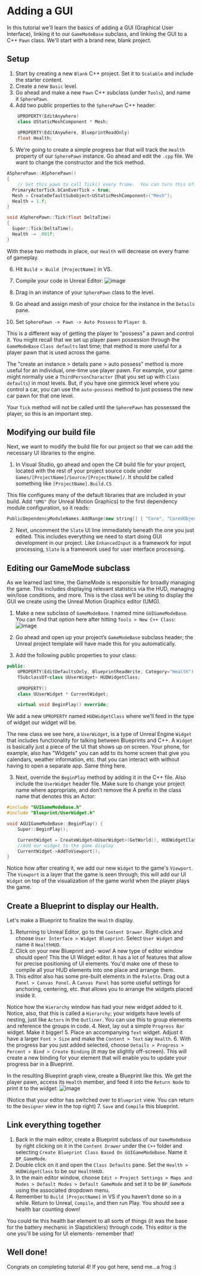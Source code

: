# Adding a GUI
In this tutorial we'll learn the basics of adding a GUI (Graphical User Interface), linking it to our `GameModeBase` subclass, and linking the GUI to a C++ `Pawn` class. We'll start with a brand new, blank project.

## Setup
1. Start by creating a new `Blank` C++ project. Set it to `Scalable` and include the starter content.
2. Create a new `Basic` level.
3. Go ahead and make a new `Pawn` C++ subclass (under `Tools`), and name it `SpherePawn`.
4. Add two public properties to the `SpherePawn` C++ header:

```c++
	UPROPERTY(EditAnywhere)
	class UStaticMeshComponent * Mesh;
	
	UPROPERTY(EditAnywhere, BlueprintReadOnly)
	float Health;
```

5. We're going to create a simple progress bar that will track the `Health` property of our `SpherePawn` instance. Go ahead and edit the `.cpp` file. We want to change the constructor and the tick method.

```c++
ASpherePawn::ASpherePawn()
{
 	// Set this pawn to call Tick() every frame.  You can turn this off to improve performance if you don't need it.
  PrimaryActorTick.bCanEverTick = true;
  Mesh = CreateDefaultSubobject<UStaticMeshComponent>("Mesh");
  Health = 1.f;
}

void ASpherePawn::Tick(float DeltaTime)
{
  Super::Tick(DeltaTime);
  Health -= .001f;
}
```

With these two methods in place, our `Health` will decrease on every frame of gameplay. 

6. Hit `Build > Build [ProjectName]` in VS.
7. Compile your code in Unreal Editor:
![image](https://github.com/user-attachments/assets/79e621ea-2ddd-4036-964b-c37ff0f1a19d)
 
8. Drag in an instance of your `SpherePawn` class to the level.
9. Go ahead and assign mesh of your choice for the instance in the `Details` pane.
10. Set `SpherePawn -> Pawn -> Auto Possess` to `Player 0`. 

This is a different way of getting the player to "possess" a pawn and control it. You might recall that we set up player pawn possession through the `GameModeBase` `Class defaults` last time; that method is more useful for a player pawn that is used across the game. 

The "create an instance > details pane > auto possess" method is more useful for an individual, one-time use player pawn. For example, your game might normally use a `ThirdPersonCharacter` (that you set up with `Class defaults`) in most levels. But, if you have one gimmick level where you control a car, you can use the `auto-possess` method to just possess the new car pawn for that one level.

Your `Tick` method will not be called until the `SpherePawn` has possessed the player, so this is an important step.

## Modifying our build file
Next, we want to modify the build file for our project so that we can add the necessary UI libraries to the engine. 

1. In Visual Studio, go ahead and open the C# build file for your project, located with the rest of your project source code under `Games/[ProjectName]/Source/[ProjectName]/`. It should be called something like `[ProjectName].Build.CS`

This file configures many of the default libraries that are included in your build. Add `"UMG"` (for Unreal Motion Graphics) to the first dependency module configuration, so it reads:

```c++
PublicDependencyModuleNames.AddRange(new string[] { "Core", "CoreUObject", "Engine", "InputCore", "UMG" });
```

2. Next, uncomment the `Slate` UI line immediately beneath the one you just edited. This includes everything we need to start doing GUI development in our project. Like `EnhancedInput` is a framework for input processing, `Slate` is a framework used for user interface processing.

## Editing our GameMode subclass
As we learned last time, the GameMode is responsible for broadly managing the game. This includes displaying relevant statistics via the HUD, managing win/lose conditions, and more. This is the class we’ll be using to display the GUI we create using the Unreal Motion Graphics editor (UMG).

1. Make a new subclass of `GameModeBase`. I named mine `GUIGameModeBase`. You can find that option here after hitting `Tools > New C++ Class`:
![image](https://github.com/user-attachments/assets/8b7b5508-59be-46eb-b1e6-a492c79d94c9)

2. Go ahead and open up your project’s `GameModeBase` subclass header;  the Unreal project template will have made this for you automatically. 

3. Add the following public properties to your class:

```c++
public:
	UPROPERTY(EditDefaultsOnly, BlueprintReadWrite, Category="Health")
	TSubclassOf<class UUserWidget> HUDWidgetClass;
	
	UPROPERTY()
	class UUserWidget * CurrentWidget;

	virtual void BeginPlay() override;
```
We add a new `UPROPERTY` named `HUDWidgetClass` where we'll feed in the type of widget our widget will be.

The new class we see here, a `UserWidget`, is a type of Unreal Engine `Widget` that includes functionality for talking between Blueprints and C++. A `Widget` is basically just a piece of the UI that shows up on screen. Your phone, for example, also has "Widgets" you can add to its home screen that give you calendars, weather information, etc. that you can interact with without having to open a separate app. Same thing here. 

3. Next, override the `BeginPlay` method by adding it in the C++ file. Also include the `UserWidget` header file. Make sure to change your project name where appropriate, and don’t remove the A prefix in the class name that denotes this an Actor:	

```c++
#include "GUIGameModeBase.h"
#include "Blueprint/UserWidget.h"

void AGUIGameModeBase::BeginPlay() {
    Super::BeginPlay();

    CurrentWidget = CreateWidget<UUserWidget>(GetWorld(), HUDWidgetClass);
    //Add our widget to the game display
    CurrentWidget->AddToViewport();
}
```
Notice how after creating it, we add our new `Widget` to the game's `Viewport`. The `Viewport` is a layer that the game is seen through; this will add our UI `Widget` on top of the visualization of the game world when the player plays the game.

## Create a Blueprint to display our Health.
Let's make a Blueprint to finalize the `Health` display. 

1. Returning to Unreal Editor, go to the `Content Drawer`. Right-click and choose `User Interface > Widget Blueprint`. Select `User Widget` and name it `HealthHUD`.
2. Click on your new Blueprint and- wow! A new type of editor window should open! This the UI Widget editor. It has a lot of features that allow for precise positioning of UI elements. You'd make one of these to compile all your HUD elements into one place and arrange them.
3. This editor also has some pre-built elements in the `Palette`. Drag out a `Panel > Canvas Panel`. A `Canvas Panel` has some useful settings for anchoring, centering, etc. that allows you to arrange the widgets placed inside it. 

Notice how the `Hierarchy` window has had your new widget added to it. Notice, also, that this is called a `Hierarchy`; your widgets have levels of nesting, just like `Actors` in the `Outliner`. You can use this to group elements and reference the groups in code.
4. Next, lay out a simple `Progress Bar` widget. Make it bigger!
5. Place an accompanying `Text` widget. Adjust it have a larger `Font > Size` and make the `Content > Text` say `Health`.
6. With the progress bar you just added selected, choose `Details > Progress > Percent > Bind > Create Binding` (it may be slightly off-screen). This will create a new binding for your element that will enable you to update your progress bar in a Blueprint.

In the resulting Blueprint graph view, create a Blueprint like this. We get the player pawn, access its `Health` member, and feed it into the `Return Node` to print it to the widget:
![image](https://github.com/user-attachments/assets/11c6d52d-51e3-485a-856d-0bea5329eb6b)


(Notice that your editor has switched over to `Blueprint` view. You can return to the `Designer` view in the top right)
7. `Save` and `Compile` this blueprint.

## Link everything together

1. Back in the main editor, create a Blueprint subclass of our `GameModeBase` by right clicking on it in the `Content Drawer` under the `C++` folder and selecting `Create Blueprint Class Based On GUIGameModeBase`. Name it `BP_GameMode`.
2. Double click on it and open the `Class Defaults` pane. Set the `Health > HUDWidgetClass` to be our `HealthHUD`.
3. In the main editor window, choose `Edit > Project Settings > Maps and Modes > Default Modes > Default GameMode` and set it to be `BP_GameMode` using the associated dropdown menu.
4. Remember to `Build [ProjectName]` in VS if you haven’t done so in a while. Return to Unreal, `Compile`, and then run Play. You should see a health bar counting down!

You could tie this health bar element to all sorts of things (it was the base for the battery mechanic in Slapsticklers) through code. This editor is the one you'll be using for UI elements- remember that! 

## Well done!

Congrats on completing tutorial 4! If you got here, send me...a frog :)

